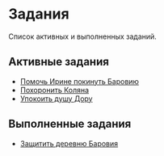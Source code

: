 # Задания

Список активных и выполненных заданий.

## Активные задания

- [Помочь Ирине покинуть Баровию](active/help-ireena-escape.md)
- [Похоронить Коляна](active/bury-kolyan.md)
- [Упокоить душу Дору](active/pacify-doru.md)

## Выполненные задания

- [Защитить деревню Баровия](completed/defend-barovia.md)
